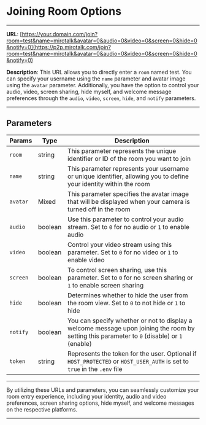 # Joining Room Options

---

**URL**: [https://your.domain.com/join?room=test&name=mirotalk&avatar=0&audio=0&video=0&screen=0&hide=0&notify=0](https://p2p.mirotalk.com/join?room=test&name=mirotalk&avatar=0&audio=0&video=0&screen=0&hide=0&notify=0)

**Description**: This URL allows you to directly enter a `room` named test. You can specify your username using the `name` parameter and avatar image using the `avatar` parameter. Additionally, you have the option to control your audio, video, screen sharing, hide myself, and welcome message preferences through the `audio`, `video`, `screen`, `hide`, and `notify` parameters.

---

## Parameters

| Params   | Type    | Description                                                                                                                                  |
| -------- | ------- | -------------------------------------------------------------------------------------------------------------------------------------------- |
| `room`   | string  | This parameter represents the unique identifier or ID of the room you want to join                                                           |
| `name`   | string  | This parameter represents your username or unique identifier, allowing you to define your identity within the room                           |
| `avatar` | Mixed  | This parameter specifies the avatar image that will be displayed when your camera is turned off in the room																	  |
| `audio`  | boolean | Use this parameter to control your audio stream. Set to `0` for no audio or `1` to enable audio                                              |
| `video`  | boolean | Control your video stream using this parameter. Set to `0` for no video or `1` to enable video                                               |
| `screen` | boolean | To control screen sharing, use this parameter. Set to `0` for no screen sharing or `1` to enable screen sharing                              |
| `hide`   | boolean | Determines whether to hide the user from the room view. Set to `0` to not hide or `1` to hide                                                |
| `notify` | boolean | You can specify whether or not to display a welcome message upon joining the room by setting this parameter to `0` (disable) or `1` (enable) |
| `token`  | string  | Represents the token for the user. Optional if `HOST_PROTECTED` or `HOST_USER_AUTH` is set to `true` in the `.env` file                      |

---

By utilizing these URLs and parameters, you can seamlessly customize your room entry experience, including your identity, audio and video preferences, screen sharing options, hide myself, and welcome messages on the respective platforms.

---
